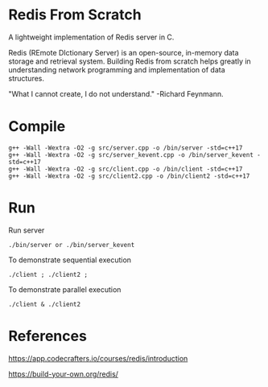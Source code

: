 # Redis From Scratch

A lightweight implementation of Redis server in C. 

Redis (REmote DIctionary Server) is an open-source, in-memory data storage and retrieval system. 
Building Redis from scratch helps greatly in understanding network programming and implementation of data structures.



"What I cannot create, I do not understand."
-Richard Feynmann.

# Compile
```
g++ -Wall -Wextra -O2 -g src/server.cpp -o /bin/server -std=c++17
g++ -Wall -Wextra -O2 -g src/server_kevent.cpp -o /bin/server_kevent -std=c++17
g++ -Wall -Wextra -O2 -g src/client.cpp -o /bin/client -std=c++17
g++ -Wall -Wextra -O2 -g src/client2.cpp -o /bin/client2 -std=c++17
```

# Run

Run server
```
./bin/server or ./bin/server_kevent
```
To demonstrate sequential execution
```
./client ; ./client2 ;
```
To demonstrate parallel execution
```
./client & ./client2 
```
# References

https://app.codecrafters.io/courses/redis/introduction

https://build-your-own.org/redis/

